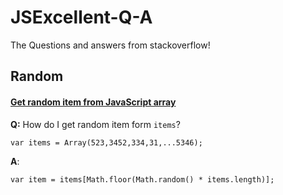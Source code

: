 # JSExcellent-Q-A
The Questions and answers from stackoverflow!

## Random

#### [Get random item from JavaScript array](//stackoverflow.com/questions/5915096/get-random-item-from-javascript-array)

**Q:** How do I get random item form `items`?

    var items = Array(523,3452,334,31,...5346);

**A**:

    var item = items[Math.floor(Math.random() * items.length)];
